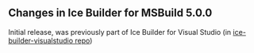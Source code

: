 ## Changes in Ice Builder for MSBuild 5.0.0
Initial release, was previously part of Ice Builder for Visual Studio
(in [ice-builder-visualstudio repo](https://github.com/zeroc-ice/ice-builder-visualstudio))
